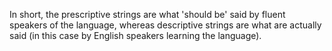 In short, the prescriptive strings are what 'should be' said by fluent speakers of the language, whereas descriptive strings are what are actually said (in this case by English speakers learning the language).